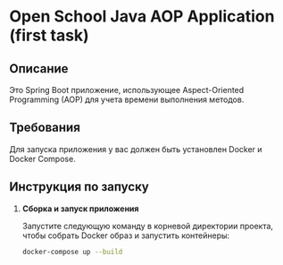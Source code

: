 # Open School Java AOP Application (first task)

## Описание
Это Spring Boot приложение, использующее Aspect-Oriented Programming (AOP) для учета времени выполнения методов.

## Требования
Для запуска приложения у вас должен быть установлен Docker и Docker Compose.

## Инструкция по запуску

1. **Сборка и запуск приложения**

   Запустите следующую команду в корневой директории проекта, чтобы собрать Docker образ и запустить контейнеры:

   ```bash
   docker-compose up --build